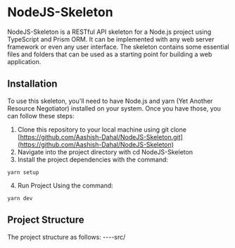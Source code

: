 # NodeJS-Skeleton
NodeJS-Skeleton is a RESTful API skeleton for a Node.js project using TypeScript and Prism ORM. It can be implemented with any web server framework or even  any user interface. The skeleton contains some essential files and folders that can be used as a starting point for building a web application.

## Installation 
To use this skeleton, you'll need to have Node.js and yarn (Yet Another Resource Negotiator) installed on your system. Once you have those, you can follow these steps:

1. Clone this repository to your local machine using git clone [https://github.com/Aashish-Dahal/NodeJS-Skeleton.git](https://github.com/Aashish-Dahal/NodeJS-Skeleton)
2. Navigate into the project directory with cd NodeJS-Skeleton
3. Install the project dependencies with the command:
  ```
  yarn setup 
  ```
4. Run Project Using the command:

  ```
  yarn dev
  ```
  
## Project Structure
The project structure as follows:
----src/ 
   

